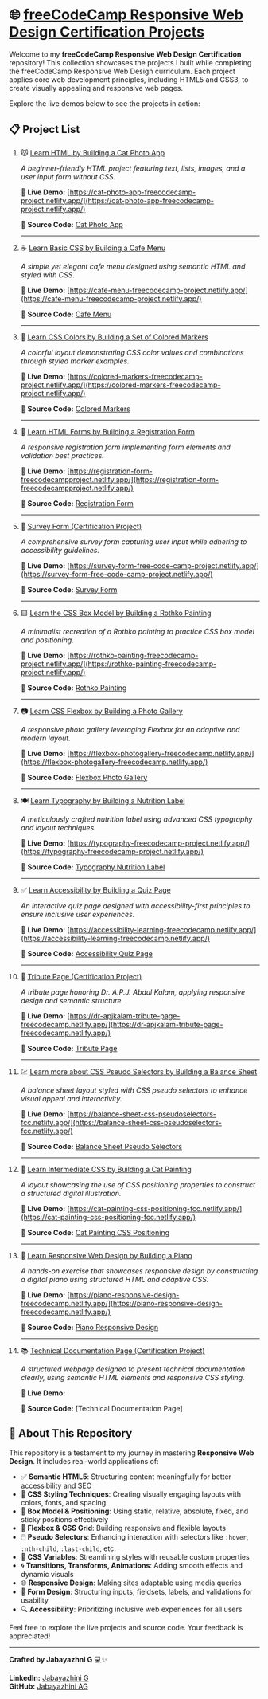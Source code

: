 # 🌐 [freeCodeCamp Responsive Web Design Certification Projects](https://www.freecodecamp.org/learn/2022/responsive-web-design/)

Welcome to my **freeCodeCamp Responsive Web Design Certification** repository! This collection showcases the projects I built while completing the freeCodeCamp Responsive Web Design curriculum. Each project applies core web development principles, including HTML5 and CSS3, to create visually appealing and responsive web pages.

Explore the live demos below to see the projects in action:

## 📋 Project List

1. 🐱 [Learn HTML by Building a Cat Photo App](https://www.freecodecamp.org/learn/2022/responsive-web-design/#learn-html-by-building-a-cat-photo-app)
   
   *A beginner-friendly HTML project featuring text, lists, images, and a user input form without CSS.*
   
   🔗 **Live Demo:** [https://cat-photo-app-freecodecamp-project.netlify.app/](https://cat-photo-app-freecodecamp-project.netlify.app/)

   📂 **Source Code:** [Cat Photo App](https://github.com/jabayazhini-ag/freeCodeCamp_Responsive-Web-Design/tree/main/A_CatPhotoApp)

   ---   

2. ☕ [Learn Basic CSS by Building a Cafe Menu](https://www.freecodecamp.org/learn/2022/responsive-web-design/#learn-basic-css-by-building-a-cafe-menu)
   
   *A simple yet elegant cafe menu designed using semantic HTML and styled with CSS.*
   
   🔗 **Live Demo:** [https://cafe-menu-freecodecamp-project.netlify.app/](https://cafe-menu-freecodecamp-project.netlify.app/)

   📂 **Source Code:** [Cafe Menu](https://github.com/jabayazhini-ag/freeCodeCamp_Responsive-Web-Design/tree/main/B_CafeMenu)

   ---   

3. 🎨 [Learn CSS Colors by Building a Set of Colored Markers](https://www.freecodecamp.org/learn/2022/responsive-web-design/#learn-css-colors-by-building-a-set-of-colored-markers)
   
   *A colorful layout demonstrating CSS color values and combinations through styled marker examples.*

   🔗 **Live Demo:** [https://colored-markers-freecodecamp-project.netlify.app/](https://colored-markers-freecodecamp-project.netlify.app/)

   📂 **Source Code:** [Colored Markers](https://github.com/jabayazhini-ag/freeCodeCamp_Responsive-Web-Design/tree/main/C_ColoredMarkers)

   ---
   
4. 📄 [Learn HTML Forms by Building a Registration Form](https://www.freecodecamp.org/learn/2022/responsive-web-design/#learn-html-forms-by-building-a-registration-form)
   
   *A responsive registration form implementing form elements and validation best practices.*

   🔗 **Live Demo:** [https://registration-form-freecodecampproject.netlify.app/](https://registration-form-freecodecampproject.netlify.app/)

   📂 **Source Code:** [Registration Form](https://github.com/jabayazhini-ag/freeCodeCamp_Responsive-Web-Design/tree/main/D_RegistrationForm)

   ---   

5. 📝 [Survey Form (Certification Project)](https://www.freecodecamp.org/learn/2022/responsive-web-design/build-a-survey-form-project/build-a-survey-form)
   
   *A comprehensive survey form capturing user input while adhering to accessibility guidelines.*

   🔗 **Live Demo:** [https://survey-form-free-code-camp-project.netlify.app/](https://survey-form-free-code-camp-project.netlify.app/)

   📂 **Source Code:** [Survey Form](https://github.com/jabayazhini-ag/freeCodeCamp_Responsive-Web-Design/tree/main/E_SurveyFormCertificationProject)

   ---  

6. 🟨 [Learn the CSS Box Model by Building a Rothko Painting](https://www.freecodecamp.org/learn/2022/responsive-web-design/#learn-the-css-box-model-by-building-a-rothko-painting)
    
   *A minimalist recreation of a Rothko painting to practice CSS box model and positioning.*

   🔗 **Live Demo:** [https://rothko-painting-freecodecamp-project.netlify.app/](https://rothko-painting-freecodecamp-project.netlify.app/)

   📂 **Source Code:** [Rothko Painting](https://github.com/jabayazhini-ag/freeCodeCamp_Responsive-Web-Design/tree/main/F_RothkoPainting)

   ---  

7. 📷 [Learn CSS Flexbox by Building a Photo Gallery](https://www.freecodecamp.org/learn/2022/responsive-web-design/#learn-css-flexbox-by-building-a-photo-gallery)
    
   *A responsive photo gallery leveraging Flexbox for an adaptive and modern layout.*

   🔗 **Live Demo:** [https://flexbox-photogallery-freecodecamp.netlify.app/](https://flexbox-photogallery-freecodecamp.netlify.app/)

   📂 **Source Code:** [Flexbox Photo Gallery](https://github.com/jabayazhini-ag/freeCodeCamp_Responsive-Web-Design/tree/main/G_FlexBoxPhotoGallery)

   ---   

8. 🍽️ [Learn Typography by Building a Nutrition Label](https://www.freecodecamp.org/learn/2022/responsive-web-design/#learn-typography-by-building-a-nutrition-label)
    
   *A meticulously crafted nutrition label using advanced CSS typography and layout techniques.*

   🔗 **Live Demo:** [https://typography-freecodecamp-project.netlify.app/](https://typography-freecodecamp-project.netlify.app/)

   📂 **Source Code:** [Typography Nutrition Label](https://github.com/jabayazhini-ag/freeCodeCamp_Responsive-Web-Design/tree/main/H_TypographyNutritionLabel)

   ---   

9. ✅ [Learn Accessibility by Building a Quiz Page](https://www.freecodecamp.org/learn/2022/responsive-web-design/#learn-accessibility-by-building-a-quiz)
    
   *An interactive quiz page designed with accessibility-first principles to ensure inclusive user experiences.*

   🔗 **Live Demo:** [https://accessibility-learning-freecodecamp.netlify.app/](https://accessibility-learning-freecodecamp.netlify.app/)

   📂 **Source Code:** [Accessibility Quiz Page](https://github.com/jabayazhini-ag/freeCodeCamp_Responsive-Web-Design/tree/main/I_AccessibilityQuizWebPage)

   ---  

10. 🏅 [Tribute Page (Certification Project)](https://www.freecodecamp.org/learn/2022/responsive-web-design/build-a-tribute-page-project/build-a-tribute-page)
    
     *A tribute page honoring Dr. A.P.J. Abdul Kalam, applying responsive design and semantic structure.*

    🔗 **Live Demo:** [https://dr-apjkalam-tribute-page-freecodecamp.netlify.app/](https://dr-apjkalam-tribute-page-freecodecamp.netlify.app/)

    📂 **Source Code:** [Tribute Page](https://github.com/jabayazhini-ag/freeCodeCamp_Responsive-Web-Design/tree/main/J_TributePageCertificationProject)

    ---  

11. 💹 [Learn more about CSS Pseudo Selectors by Building a Balance Sheet](https://www.freecodecamp.org/learn/2022/responsive-web-design/#learn-more-about-css-pseudo-selectors-by-building-a-balance-sheet)
    
    *A balance sheet layout styled with CSS pseudo selectors to enhance visual appeal and interactivity.*

    🔗 **Live Demo:** [https://balance-sheet-css-pseudoselectors-fcc.netlify.app/](https://balance-sheet-css-pseudoselectors-fcc.netlify.app/)

    📂 **Source Code:** [Balance Sheet Pseudo Selectors](https://github.com/jabayazhini-ag/freeCodeCamp_Responsive-Web-Design/tree/main/K_BalanceSheetPseudoSelectors)

    ---   

12. 🎨 [Learn Intermediate CSS by Building a Cat Painting](https://www.freecodecamp.org/learn/2022/responsive-web-design/#learn-intermediate-css-by-building-a-cat-painting)
    
     *A layout showcasing the use of CSS positioning properties to construct a structured digital illustration.*

     🔗 **Live Demo:** [https://cat-painting-css-positioning-fcc.netlify.app/](https://cat-painting-css-positioning-fcc.netlify.app/)

     📂 **Source Code:** [Cat Painting CSS Positioning](https://github.com/jabayazhini-ag/freeCodeCamp_Responsive-Web-Design/tree/main/L_CatPaintingCSSPositioning)

     ---   

13. 🎹 [Learn Responsive Web Design by Building a  Piano](https://www.freecodecamp.org/learn/2022/responsive-web-design/#learn-responsive-web-design-by-building-a-piano)
    
     *A hands-on exercise that showcases responsive design by constructing a digital piano using structured HTML and adaptive CSS.*

     🔗 **Live Demo:** [https://piano-responsive-design-freecodecamp.netlify.app/](https://piano-responsive-design-freecodecamp.netlify.app/)

     📂 **Source Code:** [Piano Responsive Design](https://github.com/jabayazhini-ag/freeCodeCamp_Responsive-Web-Design/tree/main/M_PianoResponsiveDesign)

    --- 

14. 📚 [Technical Documentation Page (Certification Project)](https://www.freecodecamp.org/learn/2022/responsive-web-design/build-a-technical-documentation-page-project/build-a-technical-documentation-page)
    
     *A structured webpage designed to present technical documentation clearly, using semantic HTML elements and responsive CSS styling.*

     🔗 **Live Demo:**

     📂 **Source Code:** [Technical Documentation Page]
    

## 📌 About This Repository

This repository is a testament to my journey in mastering **Responsive Web Design**. It includes real-world applications of:

- ✅ **Semantic HTML5**: Structuring content meaningfully for better accessibility and SEO
- 🎨 **CSS Styling Techniques**: Creating visually engaging layouts with colors, fonts, and spacing
- 📐 **Box Model & Positioning**: Using static, relative, absolute, fixed, and sticky positions effectively
- 🧩 **Flexbox & CSS Grid**: Building responsive and flexible layouts
- 🖱️ **Pseudo Selectors**: Enhancing interaction with selectors like `:hover`, `:nth-child`, `:last-child`, etc.
- 🎨 **CSS Variables**: Streamlining styles with reusable custom properties
- 🌀 **Transitions, Transforms, Animations**: Adding smooth effects and dynamic visuals
- 🌐 **Responsive Design**: Making sites adaptable using media queries
- 📄 **Form Design**: Structuring inputs, fieldsets, labels, and validations for usability
- 🔍 **Accessibility**: Prioritizing inclusive web experiences for all users

Feel free to explore the live projects and source code. Your feedback is appreciated!

---

**Crafted by Jabayazhni G** 💻✨

**LinkedIn:** [Jabayazhini G](https://www.linkedin.com/in/jabayazhini-ag/)  
**GitHub:** [Jabayazhini AG](https://github.com/jabayazhini-ag)
